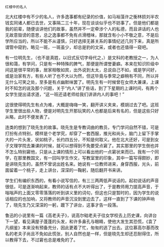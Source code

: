     红楼中的名人 

   北大红楼中有不少的名人，许多逸事都有纪录的价值，如马裕藻许之衡林损刘半农钱玄同诸人都已去世，又事隔二三十年，现在谈谈似乎也不妨事了。但是他们都是我的前辈，随便谈讲他们的故事，虽然并不一定牵涉个人的私德，而且讲话的人也无故意毁谤的意思，总之逸事都不免有点滑稽味，那就含有小小不敬之意，不是后学所应当的，所以不能不从谨慎，只好选择无甚关系的事情纪述几则下来，真是所谓管中窥豹，略见一斑，一斑虽少，却总是豹的文采，或者也还值得一窥吧。

   有一位明先生，（也不是真姓，以旧式反切字母代之，）是文科的老教授之一，为人很和蔼，有学问，只是有一种特殊的脾气，那便是所谓誉妻癖。本来在知识阶级中间这是很平常的事，居家相敬如宾，出外说到太太，总说自己不如，或是学问好，或是治家有方，有些人听了也不大以为然，但这毕竟与季常之癖稍有不同，所以并无什么可笑之处，至多是有点幽默味罢了。明先生有一时候曾在女师大兼课，上课时不知怎的说及那个问题，关于“内人”讲了些话，到了下星期的上课时间，有两个女学生提出请求道，“这一班还请老师给我们讲讲内人的事吧！”

   这很使得明先生有点为难，大概是嗨嗨一笑，翻开讲义夹来，模胡过去了吧。这班学生里很出些人物，便是对明先生开那玩笑的人也都是后来有名的，但是这些只好从略，此时不便发表了。

   连类的想到了晓先生的故事。晓先生是专教词曲的教员，专门学问自然不错，可是打扮有点特别，模样是个老学究，却穿了一套西服，推光和尚头，脑门上留下手掌大的一片头发，状如桃子，长约四五分，不知是何取义。他在北大还好，可是到女子文理学院去兼课的时候，就可以想得到不免要受点窘了。其实那里的学生倒也并不怎么特别窘他，只是从上课的情形上可以看出他的一点窘状来而已。我有一个同学，在那里教国文，有一回叫学生作文，写教室里的印象，其中一篇写得颇妙，即是讲晓先生的，虽然不曾说出姓名来。她说有一位教师进来，身穿西服，光头，前面留着一个桃子，走上讲台，深深的一鞠躬，随后翻开书来讲。

   学生们有编织东西的，有看小说写信的，有三三两两低声说话的。起初说话的声音很低，可是逐渐响起来，教师的话有点不大听得出了，于是教师用力提高声音，于嗡嗡声的上面又零零落落的听到讲义里的词句，但这也只是暂时的，因为学生的说话相应的也加响，又将教师的声音沉没到里边去了。这样一直到了下课的钟声响了，晓先生乃又深深的一躬，踱下了讲台，这事才告一段落。

   鲁迅的小说里有一篇《高老夫子》，说高尔础老夫子往女学校去上历史课，向讲台下一望，看见满屋子蓬蓬的头发，和许多鼻孔与眼睛，使他大发生其恐慌，《袁了凡纲鉴》本来没有预备充分，因此更着了忙，匆匆的逃了出去。这位慕高尔基而改名的老夫子尚且不免如此慌张，别人自然也是一样，但是晓先生却还忍耐得住，所以教得下去，不过窘也总是难免的了。

